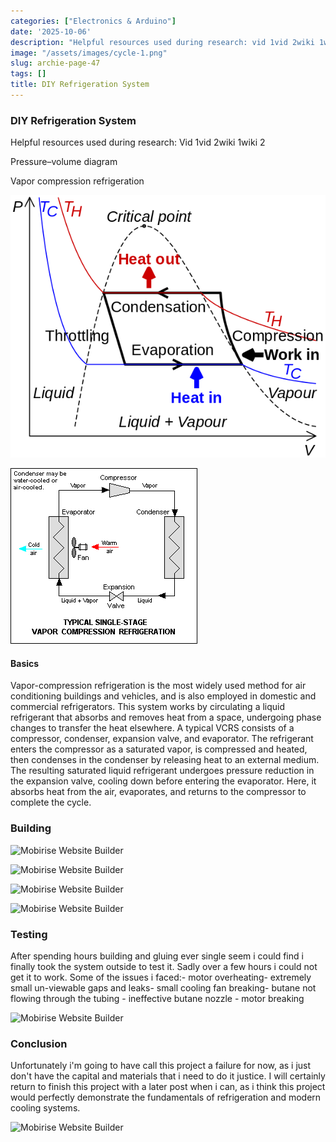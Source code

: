 ```yaml
---
categories: ["Electronics & Arduino"]
date: '2025-10-06'
description: "Helpful resources used during research: vid 1vid 2wiki 1wiki 2"
image: "/assets/images/cycle-1.png"
slug: archie-page-47
tags: []
title: DIY Refrigeration System
---
```



### DIY Refrigeration System




Helpful resources used during research: Vid 1vid 2wiki 1wiki 2




Pressure–volume diagram


Vapor compression refrigeration


![Mobirise Website Builder](/assets/images/re-cycle.png)


![Mobirise Website Builder](/assets/images/cycle.png)




#### Basics


Vapor-compression refrigeration is the most widely used method for air conditioning buildings and vehicles, and is also employed in domestic and commercial refrigerators. This system works by circulating a liquid refrigerant that absorbs and removes heat from a space, undergoing phase changes to transfer the heat elsewhere. A typical VCRS consists of a compressor, condenser, expansion valve, and evaporator. The refrigerant enters the compressor as a saturated vapor, is compressed and heated, then condenses in the condenser by releasing heat to an external medium. The resulting saturated liquid refrigerant undergoes pressure reduction in the expansion valve, cooling down before entering the evaporator. Here, it absorbs heat from the air, evaporates, and returns to the compressor to complete the cycle.




### Building




![Mobirise Website Builder](/assets/images/img-1604.jpg)


![Mobirise Website Builder](/assets/images/img-1610.jpg)


![Mobirise Website Builder](/assets/images/img-1614.jpg)


![Mobirise Website Builder](/assets/images/img-1671.jpg)




### Testing


After spending hours building and gluing ever single seem i could find i finally took the system outside to test it. Sadly over a few hours i could not get it to work. Some of the issues i faced:- motor overheating- extremely small un-viewable gaps and leaks- small cooling fan breaking- butane not flowing through the tubing - ineffective butane nozzle - motor breaking


![Mobirise Website Builder](/assets/images/img-1673.jpg)




### Conclusion


Unfortunately i'm going to have call this project a failure for now, as i just don't have the capital and materials that i need to do it justice. I will certainly return to finish this project with a later post when i can, as i think this project would perfectly demonstrate the fundamentals of refrigeration and modern cooling systems.


![Mobirise Website Builder](/assets/images/img-1672.jpg)


